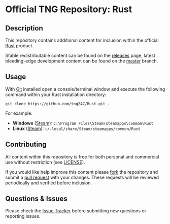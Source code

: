 # Official TNG Repository: Rust
## Description
This repository contains additional content for inclusion within the official [Rust](https://rust.facepunch.com) product.

Stable redistributable content can be found on the [releases](https://github.com/tng247/Rust/releases) page, latest bleeding-edge development content can be found on the [master](https://github.com/tng247/Rust/tree/master) branch.

## Usage
With [Git](https://git-scm.com) installed open a console/terminal window and execute the following command within your Rust installation directory:

`git clone https://github.com/tng247/Rust.git .`

For example:

* **Windows** ([Steam](http://store.steampowered.com)): `C:\Program Files\Steam\steamapps\common\Rust`
* **Linux** ([Steam](http://store.steampowered.com)): `~/.local/share/Steam/steamapps/common/Rust`

## Contributing
All content within this repository is free for both personal and commercial use without restriction (see [LICENSE](LICENSE)).

If you would like help improve this content please [fork](https://help.github.com/articles/fork-a-repo) the repository and submit a [pull request](https://github.com/tng247/Rust/pull/new/master) with your changes. These requests will be reviewed periodically and verified before inclusion.

## Questions & Issues
Please check the [Issue Tracker](https://github.com/tng247/Rust/issues) before submitting new questions or reporting issues.
